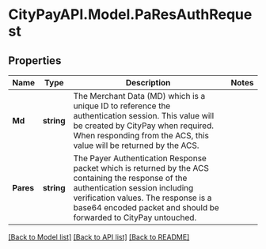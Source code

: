 # CityPayAPI.Model.PaResAuthRequest
## Properties

Name | Type | Description | Notes
------------ | ------------- | ------------- | -------------
**Md** | **string** | The Merchant Data (MD) which is a unique ID to reference the authentication session. This value will be created by CityPay when required. When responding from the ACS, this value will be returned by the ACS.  | 
**Pares** | **string** | The Payer Authentication Response packet which is returned by the ACS containing the  response of the authentication session including verification values. The response  is a base64 encoded packet and should be forwarded to CityPay untouched.  | 

[[Back to Model list]](../README.md#documentation-for-models) [[Back to API list]](../README.md#documentation-for-api-endpoints) [[Back to README]](../README.md)

